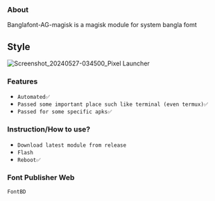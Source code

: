 ### About
Banglafont-AG-magisk is a magisk module for system bangla fomt

## Style
![Screenshot_20240527-034500_Pixel Launcher](https://github.com/rootcity/Banglafont-AG-magisk/assets/158296897/a1ce4f93-2792-4c54-8784-e6e39303b108) 

### Features
* `Automated✅`
* `Passed some important place such like terminal (even termux)✅`
* `Passed for some specific apks✅`

  
### Instruction/How to use?
* `Download latest module from release`
* `Flash`
* `Reboot✅`

### Font Publisher Web
`FontBD`
